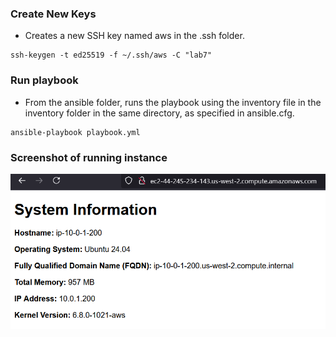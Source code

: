 ### Create New Keys ###

* Creates a new SSH key named aws in the .ssh folder.

```
ssh-keygen -t ed25519 -f ~/.ssh/aws -C "lab7"
```

### Run playbook ###

* From the ansible folder, runs the playbook using the inventory file in the inventory folder in the same directory, as specified in ansible.cfg.

```
ansible-playbook playbook.yml
```

### Screenshot of running instance ###
![screenshot-image](./images/running_instance.png)




